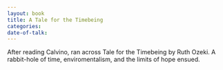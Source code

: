 ```yaml
---
layout: book
title: A Tale for the Timebeing
categories:
date-of-talk:
---
```


After reading Calvino, ran across Tale for the Timebeing by Ruth Ozeki.
A rabbit-hole of time, enviromentalism, and the limits of hope ensued. 
